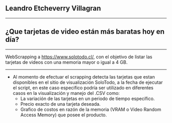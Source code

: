 Leandro Etcheverry Villagran
---
---
¿Que tarjetas de video están más baratas hoy en día?
---
---


WebScrapping a https://www.solotodo.cl/, con el objetivo de listar las tarjetas de videos con una memoria mayor o igual a 4 GB.

---
  - Al momento de efectuar el scrapping detecta las tarjetas que estan disponibles en el sitio de visualización
    SoloTodo, a la fecha de ejecutar el script, en este caso especifico podría ser utilizado en diferentes casos en la visualización y manejo del .CSV como:
    - La variación de las tarjetas en un periodo de tiempo específico.
    - Precio exacto de una tarjeta deseada.
    - Grafico de costos en razón de la memoria (VRAM o Video Random Access Memory) que posee el producto.
